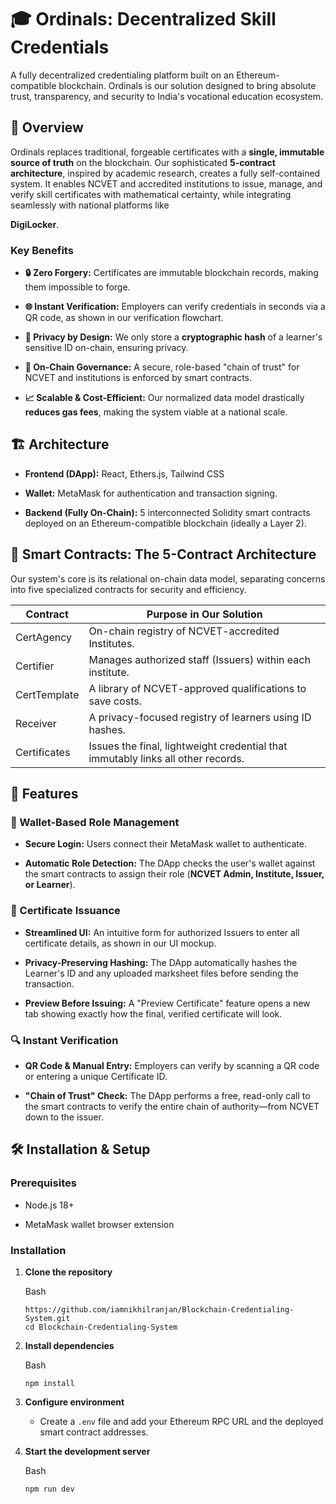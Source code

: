 # 🎓 Ordinals: Decentralized Skill Credentials

A fully decentralized credentialing platform built on an Ethereum-compatible blockchain. Ordinals is our solution designed to bring absolute trust, transparency, and security to India's vocational education ecosystem.

## 🌟 Overview

Ordinals replaces traditional, forgeable certificates with a **single, immutable source of truth** on the blockchain. Our sophisticated **5-contract architecture**, inspired by academic research, creates a fully self-contained system. It enables NCVET and accredited institutions to issue, manage, and verify skill certificates with mathematical certainty, while integrating seamlessly with national platforms like  

**DigiLocker**.

### Key Benefits

*   **🔒 Zero Forgery:** Certificates are immutable blockchain records, making them impossible to forge.  
    
*   **🌐 Instant Verification:** Employers can verify credentials in seconds via a QR code, as shown in our verification flowchart.  
    
*   **🔐 Privacy by Design:** We only store a **cryptographic hash** of a learner's sensitive ID on-chain, ensuring privacy.  
    
*   **🎯 On-Chain Governance:** A secure, role-based "chain of trust" for NCVET and institutions is enforced by smart contracts.  
    
*   **📈 Scalable & Cost-Efficient:** Our normalized data model drastically **reduces gas fees**, making the system viable at a national scale.  
    

## 🏗️ Architecture

*   **Frontend (DApp):** React, Ethers.js, Tailwind CSS
    
*   **Wallet:** MetaMask for authentication and transaction signing.
    
*   **Backend (Fully On-Chain):** 5 interconnected Solidity smart contracts deployed on an Ethereum-compatible blockchain (ideally a Layer 2).
    

## 🔗 Smart Contracts: The 5-Contract Architecture

Our system's core is its relational on-chain data model, separating concerns into five specialized contracts for security and efficiency.  

| Contract | Purpose in Our Solution |
| --- | --- |
| CertAgency | On-chain registry of NCVET-accredited Institutes. |
| Certifier | Manages authorized staff (Issuers) within each institute. |
| CertTemplate | A library of NCVET-approved qualifications to save costs. |
| Receiver | A privacy-focused registry of learners using ID hashes. |
| Certificates | Issues the final, lightweight credential that immutably links all other records. |


## 🚀 Features

### 🔐 Wallet-Based Role Management

*   **Secure Login:** Users connect their MetaMask wallet to authenticate.
    
*   **Automatic Role Detection:** The DApp checks the user's wallet against the smart contracts to assign their role (**NCVET Admin, Institute, Issuer, or Learner**).
    

### 📜 Certificate Issuance

*   **Streamlined UI:** An intuitive form for authorized Issuers to enter all certificate details, as shown in our UI mockup.
    
*   **Privacy-Preserving Hashing:** The DApp automatically hashes the Learner's ID and any uploaded marksheet files before sending the transaction.
    
*   **Preview Before Issuing:** A "Preview Certificate" feature opens a new tab showing exactly how the final, verified certificate will look.
    

### 🔍 Instant Verification

*   **QR Code & Manual Entry:** Employers can verify by scanning a QR code or entering a unique Certificate ID.
    
*   **"Chain of Trust" Check:** The DApp performs a free, read-only call to the smart contracts to verify the entire chain of authority—from NCVET down to the issuer.
    

## 🛠️ Installation & Setup

### Prerequisites

*   Node.js 18+
    
*   MetaMask wallet browser extension
    

### Installation

1.  **Clone the repository**
    
    Bash
    
        https://github.com/iamnikhilranjan/Blockchain-Credentialing-System.git
        cd Blockchain-Credentialing-System
    
2.  **Install dependencies**
    
    Bash
    
        npm install
    
3.  **Configure environment**
    
    *   Create a `.env` file and add your Ethereum RPC URL and the deployed smart contract addresses.
        
4.  **Start the development server**
    
    Bash
    
        npm run dev